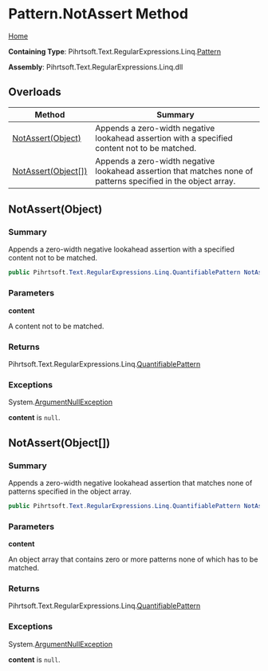 # Pattern\.NotAssert Method

[Home](../../../../../../README.md)

**Containing Type**: Pihrtsoft\.Text\.RegularExpressions\.Linq\.[Pattern](../README.md)

**Assembly**: Pihrtsoft\.Text\.RegularExpressions\.Linq\.dll

## Overloads

| Method | Summary |
| ------ | ------- |
| [NotAssert(Object)](#Pihrtsoft_Text_RegularExpressions_Linq_Pattern_NotAssert_System_Object_) | Appends a zero\-width negative lookahead assertion with a specified content not to be matched\. |
| [NotAssert(Object\[\])](#Pihrtsoft_Text_RegularExpressions_Linq_Pattern_NotAssert_System_Object___) | Appends a zero\-width negative lookahead assertion that matches none of patterns specified in the object array\. |

## NotAssert\(Object\) <a name="Pihrtsoft_Text_RegularExpressions_Linq_Pattern_NotAssert_System_Object_"></a>

### Summary

Appends a zero\-width negative lookahead assertion with a specified content not to be matched\.

```csharp
public Pihrtsoft.Text.RegularExpressions.Linq.QuantifiablePattern NotAssert(object content)
```

### Parameters

**content**

A content not to be matched\.

### Returns

Pihrtsoft\.Text\.RegularExpressions\.Linq\.[QuantifiablePattern](../../QuantifiablePattern/README.md)

### Exceptions

System\.[ArgumentNullException](https://docs.microsoft.com/en-us/dotnet/api/system.argumentnullexception)

**content** is `null`\.

## NotAssert\(Object\[\]\) <a name="Pihrtsoft_Text_RegularExpressions_Linq_Pattern_NotAssert_System_Object___"></a>

### Summary

Appends a zero\-width negative lookahead assertion that matches none of patterns specified in the object array\.

```csharp
public Pihrtsoft.Text.RegularExpressions.Linq.QuantifiablePattern NotAssert(params object[] content)
```

### Parameters

**content**

An object array that contains zero or more patterns none of which has to be matched\.

### Returns

Pihrtsoft\.Text\.RegularExpressions\.Linq\.[QuantifiablePattern](../../QuantifiablePattern/README.md)

### Exceptions

System\.[ArgumentNullException](https://docs.microsoft.com/en-us/dotnet/api/system.argumentnullexception)

**content** is `null`\.

